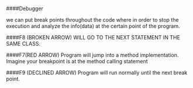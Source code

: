 ####Debugger

we can put break points throughout the code where in order to stop the execution
and analyze the info(data) at the certain point of the program.

####F8 (BROKEN ARROW)
WILL GO TO THE NEXT STATEMENT IN THE SAME CLASS.


####F7(RED ARROW)
Program will jump into a method implementation.
Imagine your breakpoint is at the method calling statement


####F9 (DECLINED ARROW)
Program will run normally until the next break point.
